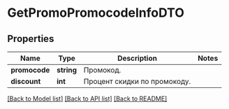 # GetPromoPromocodeInfoDTO

## Properties
Name | Type | Description | Notes
------------ | ------------- | ------------- | -------------
**promocode** | **string** | Промокод. | 
**discount** | **int** | Процент скидки по промокоду. | 

[[Back to Model list]](../README.md#documentation-for-models) [[Back to API list]](../README.md#documentation-for-api-endpoints) [[Back to README]](../README.md)


